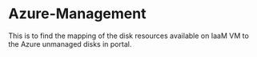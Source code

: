 # Azure-Management
This is to find the mapping of the disk resources available on IaaM VM to the Azure unmanaged disks in portal. 
